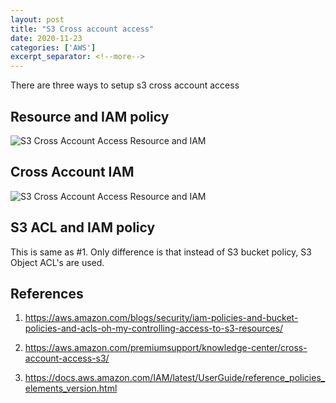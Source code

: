 ```yaml
---
layout: post
title: "S3 Cross account access"
date: 2020-11-23
categories: ['AWS']
excerpt_separator: <!--more-->
---
```


There are three ways to setup s3 cross account access

## Resource and IAM policy

<img src="http://www.vinayaklokhande.com/images/aws/s3/cross_account_res_IAM.png" alt="S3 Cross Account Access Resource and IAM" />



## Cross Account IAM

<img src="http://www.vinayaklokhande.com/images/aws/s3/cross_account_role.png" alt="S3 Cross Account Access Resource and IAM" />


## S3 ACL and IAM policy

This is same as #1. Only difference is that instead of S3 bucket policy, S3 Object ACL's are used.

## References
1. https://aws.amazon.com/blogs/security/iam-policies-and-bucket-policies-and-acls-oh-my-controlling-access-to-s3-resources/

2. https://aws.amazon.com/premiumsupport/knowledge-center/cross-account-access-s3/

3. https://docs.aws.amazon.com/IAM/latest/UserGuide/reference_policies_elements_version.html